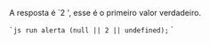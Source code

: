 A resposta é `2 ', esse é o primeiro valor verdadeiro.

`` `js run
alerta (null || 2 || undefined);
`` `

